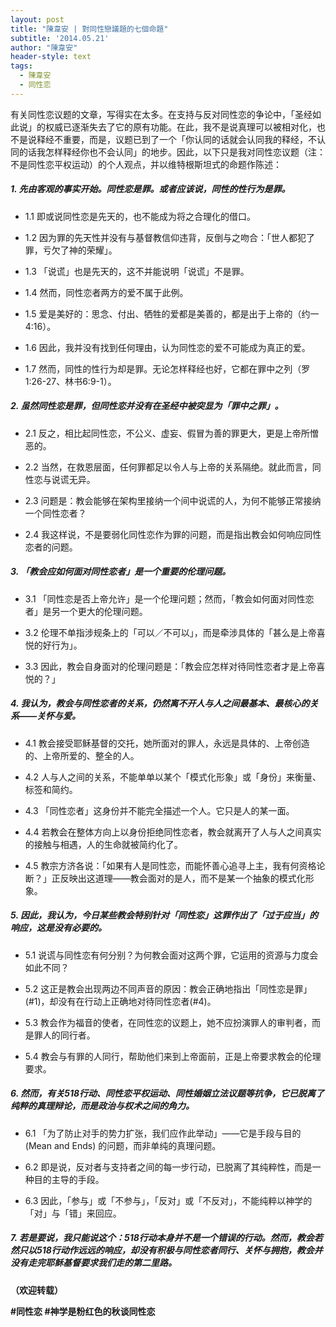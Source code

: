 ```yaml
---
layout: post
title: "陳韋安 | 對同性戀議題的七個命題"
subtitle: '2014.05.21'
author: "陳韋安"
header-style: text
tags:
  - 陳韋安
  - 同性恋
---
```

有关同性恋议题的文章，写得实在太多。在支持与反对同性恋的争论中，「圣经如此说」的权威已逐渐失去了它的原有功能。在此，我不是说真理可以被相对化，也不是说释经不重要，而是，议题已到了一个「你认同的话就会认同我的释经，不认同的话我怎样释经你也不会认同」的地步。因此，以下只是我对同性恋议题（注：不是同性恋平权运动）的个人观点，并以维特根斯坦式的命题作陈述：

##### 1. 先由客观的事实开始。同性恋是罪。或者应该说，同性的性行为是罪。

+ 1.1 即或说同性恋是先天的，也不能成为将之合理化的借口。

+ 1.2 因为罪的先天性并没有与基督教信仰违背，反倒与之吻合：「世人都犯了罪，亏欠了神的荣耀」。

+ 1.3 「说谎」也是先天的，这不并能说明「说谎」不是罪。

+ 1.4 然而，同性恋者两方的爱不属于此例。

+ 1.5 爱是美好的：思念、付出、牺牲的爱都是美善的，都是出于上帝的（约一4:16）。

+ 1.6 因此，我并没有找到任何理由，认为同性恋的爱不可能成为真正的爱。

+ 1.7 然而，同性的性行为却是罪。无论怎样释经也好，它都在罪中之列（罗1:26-27、林书6:9-1）。

##### 2. 虽然同性恋是罪，但同性恋并没有在圣经中被突显为「罪中之罪」。

+ 2.1 反之，相比起同性恋，不公义、虚妄、假冒为善的罪更大，更是上帝所憎恶的。

+ 2.2 当然，在救恩层面，任何罪都足以令人与上帝的关系隔绝。就此而言，同性恋与说谎无异。

+ 2.3 问题是：教会能够在架构里接纳一个间中说谎的人，为何不能够正常接纳一个同性恋者？

+ 2.4 我这样说，不是要弱化同性恋作为罪的问题，而是指出教会如何响应同性恋者的问题。

##### 3. 「教会应如何面对同性恋者」是一个重要的伦理问题。

+ 3.1 「同性恋是否上帝允许」是一个伦理问题；然而，「教会如何面对同性恋者」是另一个更大的伦理问题。

+ 3.2 伦理不单指涉规条上的「可以／不可以」，而是牵涉具体的「甚么是上帝喜悦的好行为」。

+ 3.3 因此，教会自身面对的伦理问题是：「教会应怎样对待同性恋者才是上帝喜悦的？」

##### 4. 我认为，教会与同性恋者的关系，仍然离不开人与人之间最基本、最核心的关系——关怀与爱。

+ 4.1 教会接受耶稣基督的交托，她所面对的罪人，永远是具体的、上帝创造的、上帝所爱的、整全的人。

+ 4.2 人与人之间的关系，不能单单以某个「模式化形象」或「身份」来衡量、标签和简约。

+ 4.3 「同性恋者」这身份并不能完全描述一个人。它只是人的某一面。

+ 4.4 若教会在整体方向上以身份拒绝同性恋者，教会就离开了人与人之间真实的接触与相遇，人的生命就被简约化了。

+ 4.5 教宗方济各说：「如果有人是同性恋，而能怀善心追寻上主，我有何资格论断？」正反映出这道理——教会面对的是人，而不是某一个抽象的模式化形象。

##### 5. 因此，我认为，今日某些教会特别针对「同性恋」这罪作出了「过于应当」的响应，这是没有必要的。

+ 5.1 说谎与同性恋有何分别？为何教会面对这两个罪，它运用的资源与力度会如此不同？

+ 5.2 这正是教会出现两边不同声音的原因：教会正确地指出「同性恋是罪」(#1)，却没有在行动上正确地对待同性恋者(#4)。

+ 5.3 教会作为福音的使者，在同性恋的议题上，她不应扮演罪人的审判者，而是罪人的同行者。

+ 5.4 教会与有罪的人同行，帮助他们来到上帝面前，正是上帝要求教会的伦理要求。

##### 6. 然而，有关518行动、同性恋平权运动、同性婚姻立法议题等抗争，它已脱离了纯粹的真理辩论，而是政治与权术之间的角力。

+ 6.1 「为了防止对手的势力扩张，我们应作此举动」——它是手段与目的(Mean and Ends) 的问题，而非单纯的真理问题。

+ 6.2 即是说，反对者与支持者之间的每一步行动，已脱离了其纯粹性，而是一种目的主导的手段。

+ 6.3 因此，「参与」或「不参与」，「反对」或「不反对」，不能纯粹以神学的「对」与「错」来回应。

##### 7. 若是要说，我只能说这个：518行动本身并不是一个错误的行动。然而，教会若然只以518行动作远远的响应，却没有积极与同性恋者同行、关怀与拥抱，教会并没有走完耶稣基督要求我们走的第二里路。

__（欢迎转载）__

__#同性恋 #神学是粉红色的秋谈同性恋__


